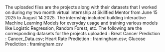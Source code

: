 The uploaded files are the projects along with their datasets that I worked on during my two month virtual internship at Skillfied Mentor from June 15 2025 to August 14 2025. The internship included building interactive Machine Learning Models for everyday usage and training various models like Logistic Regression, Random Forest, etc.
The following are the corresponding datasets for the projects uploaded :
Breat Cancer Prediction : Cancer_Data.csv; 
Heart Rate Prediction : framingham.csv; 
Glucose Prediction : framingham.csv
